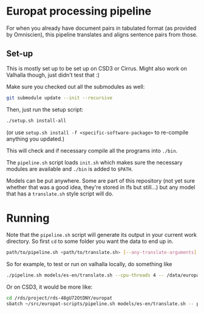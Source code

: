 # Europat processing pipeline
For when you already have document pairs in tabulated format (as provided by Omniscien), this pipeline translates and aligns sentence pairs from those.

## Set-up
This is mostly set up to be set up on CSD3 or Cirrus. Might also work on Valhalla though, just didn't test that :)

Make sure you checked out all the submodules as well:
```bash
git submodule update --init --recursive
```

Then, just run the setup script:
```bash
./setup.sh install-all
```

(or use `setup.sh install -f <specific-software-package>` to re-compile anything you updated.)

This will check and if necessary compile all the programs into `./bin`.

The `pipeline.sh` script loads `init.sh` which makes sure the necessary modules are available and `./bin` is added to `$PATH`.

Models can be put anywhere. Some are part of this repository (not yet sure whether that was a good idea, they're stored in lfs but still...) but any model that has a `translate.sh` style script will do.

# Running
Note that the `pipeline.sh` script will generate its output in your current work directory. So first `cd` to some folder you want the data to end up in.

```bash
path/to/pipeline.sh <path/to/translate.sh> [--any-translate-arguments] -- <files-to-process>
```

So for example, to test or run on valhalla locally, do something like
```bash
./pipeline.sh models/es-en/translate.sh --cpu-threads 4 -- /data/europat/paired/es-en/ES-EN-*.tab
```

Or on CSD3, it would be more like:
```bash
cd /rds/project/rds-48gU72OtDNY/europat
sbatch ~/src/europat-scripts/pipeline.sh models/es-en/translate.sh -- paired/es-en/ES-EN-2020-*.tab
```


